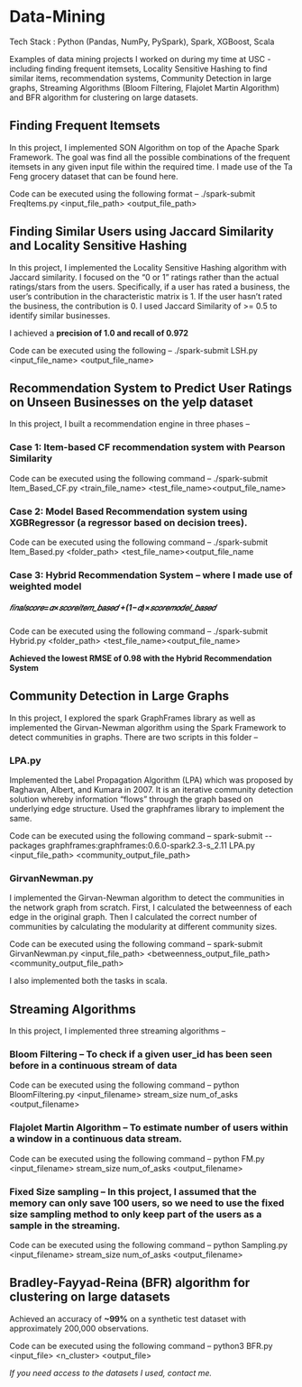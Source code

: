 # Data-Mining
Tech Stack : Python (Pandas, NumPy, PySpark), Spark, XGBoost, Scala

Examples of data mining projects I worked on during my time at USC - including finding frequent itemsets, Locality Sensitive Hashing to find similar items, recommendation systems, Community Detection in large graphs, Streaming Algorithms (Bloom Filtering, Flajolet Martin Algorithm) and BFR algorithm for clustering on large datasets.

## Finding Frequent Itemsets
In this project, I implemented SON Algorithm on top of the Apache Spark Framework. The goal was find all the possible combinations of the frequent itemsets in any given input file within the required time. I made use of the Ta Feng grocery dataset that can be found here.

Code can be executed using the following format – ./spark-submit FreqItems.py <filter threshold> <support> <input_file_path> <output_file_path> 

## Finding Similar Users using Jaccard Similarity and Locality Sensitive Hashing
In this project, I implemented the Locality Sensitive Hashing algorithm with Jaccard similarity. I focused on the “0 or 1” ratings rather than the actual ratings/stars from the users. Specifically, if a user has rated a business, the user’s contribution in the characteristic matrix is 1. If the user hasn’t rated the business, the contribution is 0. I used Jaccard Similarity of >= 0.5 to identify similar businesses.

I achieved a __precision of 1.0 and recall of  0.972__

Code can be executed using the following – ./spark-submit LSH.py <input_file_name> <output_file_name> 

## Recommendation System to Predict User Ratings on Unseen Businesses on the yelp dataset
In this project, I built a recommendation engine in three phases –

### Case 1: Item-based CF recommendation system with Pearson Similarity

Code can be executed using the following command – ./spark-submit Item_Based_CF.py <train_file_name> <test_file_name><output_file_name>
### Case 2: Model Based Recommendation system using XGBRegressor (a regressor based on decision trees).

Code can be executed using the following command – ./spark-submit Item_Based.py <folder_path> <test_file_name><output_file_name
### Case 3: Hybrid Recommendation System – where I made use of weighted model

##### 𝑓𝑖𝑛𝑎𝑙𝑠𝑐𝑜𝑟𝑒=𝛼×𝑠𝑐𝑜𝑟𝑒𝑖𝑡𝑒𝑚_𝑏𝑎𝑠𝑒𝑑 +(1−𝛼)×𝑠𝑐𝑜𝑟𝑒𝑚𝑜𝑑𝑒𝑙_𝑏𝑎𝑠𝑒𝑑

Code can be executed using the following command – ./spark-submit Hybrid.py <folder_path> <test_file_name><output_file_name>

__Achieved the lowest RMSE of 0.98 with the Hybrid Recommendation System__

## Community Detection in Large Graphs
In this project, I explored the spark GraphFrames library as well as implemented the Girvan-Newman algorithm using the Spark Framework to detect communities in graphs. There are two scripts in this folder –

### LPA.py
Implemented the Label Propagation Algorithm (LPA) which was proposed by Raghavan, Albert, and Kumara in 2007. It is an iterative community detection solution whereby information “flows” through the graph based on underlying edge structure. Used the graphframes library to implement the same.

Code can be executed using the following command – spark-submit --packages graphframes:graphframes:0.6.0-spark2.3-s_2.11 LPA.py <input_file_path> <community_output_file_path> 

### GirvanNewman.py
I implemented the Girvan-Newman algorithm to detect the communities in the network graph from scratch. First, I calculated the betweenness of each edge in the original graph. Then I calculated the correct number of communities by calculating the modularity at different community sizes.

Code can be executed using the following command – spark-submit GirvanNewman.py <input_file_path> <betweenness_output_file_path> <community_output_file_path> 

I also implemented both the tasks in scala.

## Streaming Algorithms	
In this project, I implemented three streaming algorithms –

### Bloom Filtering – To check if a given user_id has been seen before in a continuous stream of data

Code can be executed using the following command – python BloomFiltering.py <input_filename> stream_size num_of_asks <output_filename> 

### Flajolet Martin Algorithm – To estimate number of users within a window in a continuous data stream.

Code can be executed using the following command – python FM.py <input_filename> stream_size num_of_asks <output_filename> 

### Fixed Size sampling – In this project, I assumed that the memory can only save 100 users, so we need to use the fixed size sampling method to only keep part of the users as a sample in the streaming. 

Code can be executed using the following command – python Sampling.py <input_filename> stream_size num_of_asks <output_filename> 

## Bradley-Fayyad-Reina (BFR) algorithm for clustering on large datasets

Achieved an accuracy of __~99%__ on a synthetic test dataset with approximately 200,000 observations.

Code can be executed using the following command – python3 BFR.py <input_file> <n_cluster> <output_file> 


_If you need access to the datasets I used, contact me._














